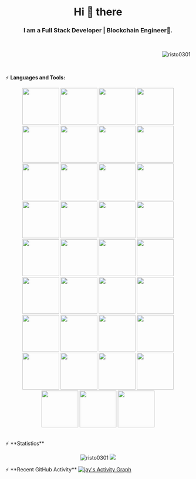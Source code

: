 <h1 align="center">Hi 👋 there</h1>
<h3 align="center">I am a Full Stack Developer | Blockchain Engineer🌟.</h3>
<br>
<p align="right"> <img src="https://komarev.com/ghpvc/?username=risto0301&label=Profile%20views&color=0e75b6&style=flat"
    alt="risto0301" /> 
  </p>
<br>

⚡ **Languages and Tools:**

<p align="center">
  <code><img width='100px' src='https://www.vectorlogo.zone/logos/reactjs/reactjs-ar21.svg'/></code>
  <code><img width='100px' src='https://upload.wikimedia.org/wikipedia/commons/thumb/8/8e/Nextjs-logo.svg/800px-Nextjs-logo.svg.png'/></code>
  <code><img width='100px' src='https://www.vectorlogo.zone/logos/angular/angular-ar21.svg'/></code>
  <code><img width='100px' src='https://www.vectorlogo.zone/logos/vuejs/vuejs-ar21.svg'/></code>
  <code><img width='100px' src='https://www.vectorlogo.zone/logos/nodejs/nodejs-ar21.svg'/></code>
  <code><img width='100px' src='https://www.vectorlogo.zone/logos/djangoproject/djangoproject-ar21.svg'/></code>
  <code><img width='100px' src='https://www.vectorlogo.zone/logos/laravel/laravel-ar21.svg'/></code>
  <code><img width='100px' src='https://www.vectorlogo.zone/logos/expressjs/expressjs-ar21.svg'/></code>
  <code><img width='100px' src='https://www.vectorlogo.zone/logos/javascript/javascript-ar21.svg'/></code>
  <code><img width='100px' src='https://www.vectorlogo.zone/logos/typescriptlang/typescriptlang-ar21.svg'/></code>
  <code><img width='100px' src='https://www.vectorlogo.zone/logos/python/python-ar21.svg'/></code>
  <code><img width='100px' src='https://www.vectorlogo.zone/logos/php/php-ar21.svg'/></code>
  <code><img width='100px' src='https://www.vectorlogo.zone/logos/rust-lang/rust-lang-ar21.svg'/></code>
  <code><img width='100px' src='https://encrypted-tbn0.gstatic.com/images?q=tbn:ANd9GcQVt3A29FWA35kDD1MkvyC1LferPWSuZLT3cgLraYAFmIwoYf6H6yNAgT9rs68HAEnzWAY&usqp=CAU'/></code>
  <code><img width='100px' src="https://www.vectorlogo.zone/logos/w3_html5/w3_html5-ar21.svg"></code>
  <code><img width='100px' src="https://www.vectorlogo.zone/logos/tailwindcss/tailwindcss-ar21.svg"></code>
  <code><img width='100px' src="https://www.vectorlogo.zone/logos/getbootstrap/getbootstrap-ar21.svg"></code>
  <code><img width='100px' src="https://www.vectorlogo.zone/logos/sass-lang/sass-lang-ar21.svg"></code>
  <code><img width='100px' src="https://www.vectorlogo.zone/logos/w3_css/w3_css-ar21.svg"></code>
  <code><img width='100px' src='https://www.vectorlogo.zone/logos/mysql/mysql-ar21.svg'/></code>
  <code><img width='100px' src='https://www.vectorlogo.zone/logos/postgresql/postgresql-ar21.svg'/></code>
  <code><img width='100px' src='https://www.vectorlogo.zone/logos/mongodb/mongodb-ar21.svg'/></code>
  <code><img width='100px' src="https://i.ytimg.com/vi/E8l4UryS73w/maxresdefault.jpg"></code>
  <code><img width='100px' src="https://www.vectorlogo.zone/logos/jestjsio/jestjsio-ar21.svg"></code>
  <code><img width='100px' src="https://www.vectorlogo.zone/logos/nginx/nginx-ar21.svg"></code>
  <code><img width='100px' src="https://www.vectorlogo.zone/logos/amazon_aws/amazon_aws-ar21.svg"></code>
  <code><img width='100px' src="https://www.vectorlogo.zone/logos/apache/apache-ar21.svg"></code>
  <code><img width='100px' src="https://www.vectorlogo.zone/logos/axios/axios-ar21.svg"></code>
  <code><img width='100px' src="https://www.vectorlogo.zone/logos/bitbucket/bitbucket-ar21.svg"></code>
  <code><img width='100px' src="https://www.vectorlogo.zone/logos/bitcoin/bitcoin-ar21.svg"></code>
  <code><img width='100px' src="https://www.vectorlogo.zone/logos/coinbase/coinbase-ar21.svg"></code>
  <code><img width='100px' src="https://www.vectorlogo.zone/logos/google_cloud/google_cloud-ar21.svg"></code>
  <code><img width='100px' src="https://www.vectorlogo.zone/logos/google_maps/google_maps-ar21.svg"></code>
  <code><img width='100px' src="https://www.vectorlogo.zone/logos/figma/figma-ar21.svg"></code>
  <code><img width='100px' src="https://www.vectorlogo.zone/logos/invisionapp/invisionapp-ar21.svg"></code>
</p>
<br/>
⚡ **Statistics**
<p align="center">
  <img src="https://github-readme-streak-stats.herokuapp.com/?user=risto0301&theme=algolia" alt="risto0301" />
  <img src = "https://github-readme-stats.vercel.app/api/top-langs/?username=risto0301&theme=tokyonight">
</p>
⚡ **Recent GitHub Activity**
<a href="https://github.com/risto0301"><img alt="jay's Activity Graph" src="https://activity-graph.herokuapp.com/graph?username=risto0301&custom_title=Recent%20Activity&theme=react-dark" /></a>
